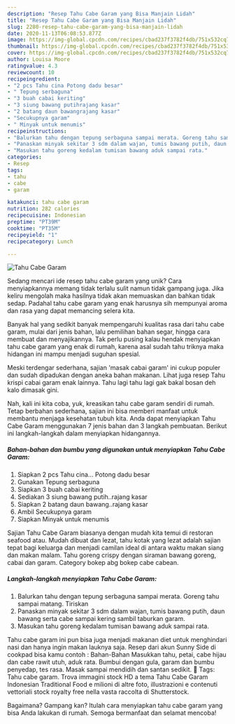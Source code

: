 ```yaml
---
description: "Resep Tahu Cabe Garam yang Bisa Manjain Lidah"
title: "Resep Tahu Cabe Garam yang Bisa Manjain Lidah"
slug: 2280-resep-tahu-cabe-garam-yang-bisa-manjain-lidah
date: 2020-11-13T06:08:53.877Z
image: https://img-global.cpcdn.com/recipes/cbad237f3782f4db/751x532cq70/tahu-cabe-garam-foto-resep-utama.jpg
thumbnail: https://img-global.cpcdn.com/recipes/cbad237f3782f4db/751x532cq70/tahu-cabe-garam-foto-resep-utama.jpg
cover: https://img-global.cpcdn.com/recipes/cbad237f3782f4db/751x532cq70/tahu-cabe-garam-foto-resep-utama.jpg
author: Louisa Moore
ratingvalue: 4.3
reviewcount: 10
recipeingredient:
- "2 pcs Tahu cina Potong dadu besar"
- " Tepung serbaguna"
- "3 buah cabai keriting"
- "3 siung bawang putihrajang kasar"
- "2 batang daun bawangrajang kasar"
- "Secukupnya garam"
- " Minyak untuk menumis"
recipeinstructions:
- "Balurkan tahu dengan tepung serbaguna sampai merata. Goreng tahu sampai matang. Tiriskan"
- "Panaskan minyak sekitar 3 sdm dalam wajan, tumis bawang putih, daun bawang serta cabe sampai kering sambil taburkan garam."
- "Masukan tahu goreng kedalam tumisan bawang aduk sampai rata."
categories:
- Resep
tags:
- tahu
- cabe
- garam

katakunci: tahu cabe garam 
nutrition: 282 calories
recipecuisine: Indonesian
preptime: "PT39M"
cooktime: "PT35M"
recipeyield: "1"
recipecategory: Lunch

---
```



![Tahu Cabe Garam](https://img-global.cpcdn.com/recipes/cbad237f3782f4db/751x532cq70/tahu-cabe-garam-foto-resep-utama.jpg)

Sedang mencari ide resep tahu cabe garam yang unik? Cara menyiapkannya memang tidak terlalu sulit namun tidak gampang juga. Jika keliru mengolah maka hasilnya tidak akan memuaskan dan bahkan tidak sedap. Padahal tahu cabe garam yang enak harusnya sih mempunyai aroma dan rasa yang dapat memancing selera kita.

Banyak hal yang sedikit banyak mempengaruhi kualitas rasa dari tahu cabe garam, mulai dari jenis bahan, lalu pemilihan bahan segar, hingga cara membuat dan menyajikannya. Tak perlu pusing kalau hendak menyiapkan tahu cabe garam yang enak di rumah, karena asal sudah tahu triknya maka hidangan ini mampu menjadi suguhan spesial.

Meski terdengar sederhana, sajian &#39;masak cabai garam&#39; ini cukup populer dan sudah dipadukan dengan aneka bahan makanan. Lihat juga resep Tahu krispi cabai garam enak lainnya. Tahu lagi tahu lagi gak bakal bosan deh kalo dimasak gini.


Nah, kali ini kita coba, yuk, kreasikan tahu cabe garam sendiri di rumah. Tetap berbahan sederhana, sajian ini bisa memberi manfaat untuk membantu menjaga kesehatan tubuh kita. Anda dapat menyiapkan Tahu Cabe Garam menggunakan 7 jenis bahan dan 3 langkah pembuatan. Berikut ini langkah-langkah dalam menyiapkan hidangannya.

<!--inarticleads1-->

##### Bahan-bahan dan bumbu yang digunakan untuk menyiapkan Tahu Cabe Garam:

1. Siapkan 2 pcs Tahu cina... Potong dadu besar
1. Gunakan  Tepung serbaguna
1. Siapkan 3 buah cabai keriting
1. Sediakan 3 siung bawang putih..rajang kasar
1. Siapkan 2 batang daun bawang..rajang kasar
1. Ambil Secukupnya garam
1. Siapkan  Minyak untuk menumis


Sajian Tahu Cabe Garam biasanya dengan mudah kita temui di restoran seafood atau. Mudah dibuat dan lezat, tahu kotak yang lezat adalah sajian tepat bagi keluarga dan menjadi camilan ideal di antara waktu makan siang dan makan malam. Tahu goreng crispy dengan siraman bawang goreng, cabai dan garam. Category bokep abg bokep cabe cabean. 

<!--inarticleads2-->

##### Langkah-langkah menyiapkan Tahu Cabe Garam:

1. Balurkan tahu dengan tepung serbaguna sampai merata. Goreng tahu sampai matang. Tiriskan
1. Panaskan minyak sekitar 3 sdm dalam wajan, tumis bawang putih, daun bawang serta cabe sampai kering sambil taburkan garam.
1. Masukan tahu goreng kedalam tumisan bawang aduk sampai rata.


Tahu cabe garam ini pun bisa juga menjadi makanan diet untuk menghindari nasi dan hanya ingin makan lauknya saja. Resep dari akun Sunny Side di cookpad bisa kamu contoh : Bahan-Bahan  Masukkan tahu, petai, cabe hijau dan cabe rawit utuh, aduk rata. Bumbui dengan gula, garam dan bumbu penyedap, tes rasa. Masak sampai mendidih dan santan sedikit.  Tags: Tahu cabe garam. Trova immagini stock HD a tema Tahu Cabe Garam Indonesian Traditional Food e milioni di altre foto, illustrazioni e contenuti vettoriali stock royalty free nella vasta raccolta di Shutterstock. 

Bagaimana? Gampang kan? Itulah cara menyiapkan tahu cabe garam yang bisa Anda lakukan di rumah. Semoga bermanfaat dan selamat mencoba!
